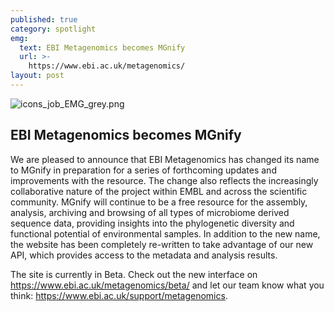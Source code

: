 ```yaml
---
published: true
category: spotlight
emg:
  text: EBI Metagenomics becomes MGnify
  url: >-
    https://www.ebi.ac.uk/metagenomics/
layout: post
---
```

![icons_job_EMG_grey.png]({{site.baseurl}}/assets/media/images/posts/icons_job_EMG_grey.png) 
## EBI Metagenomics becomes MGnify
We are pleased to announce that EBI Metagenomics has changed its name to MGnify in preparation for a series of forthcoming updates and improvements with the resource. The change also reflects the increasingly collaborative nature of the project within EMBL and across the scientific community. MGnify will continue to be a free resource for the assembly, analysis, archiving and browsing of all types of microbiome derived sequence data, providing insights into the phylogenetic diversity and functional potential of environmental samples. In addition to the new name, the website has been completely re-written to take advantage of our new API, which provides access to the metadata and analysis results.
 

The site is currently in Beta. Check out the new interface on https://www.ebi.ac.uk/metagenomics/beta/ and let our team know what you think: https://www.ebi.ac.uk/support/metagenomics.